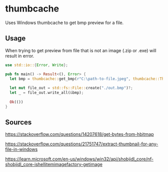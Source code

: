 # thumbcache

Uses Windows thumbcache to get bmp preview for a file.

## Usage

When trying to get preview from file that is not an image (.zip or .exe) will result in error.

```rs
use std::io::{Error, Write};

pub fn main() -> Result<(), Error> {
  let bmp = thumbcache::get_bmp(r"C:\path-to-file.jpeg", thumbcache::ThumbSize::S96)?;
  
  let mut file_out = std::fs::File::create("./out.bmp")?;
  let _ = file_out.write_all(&bmp);
  
  Ok(())
}
```

## Sources

https://stackoverflow.com/questions/14207618/get-bytes-from-hbitmap

https://stackoverflow.com/questions/21751747/extract-thumbnail-for-any-file-in-windows

https://learn.microsoft.com/en-us/windows/win32/api/shobjidl_core/nf-shobjidl_core-ishellitemimagefactory-getimage